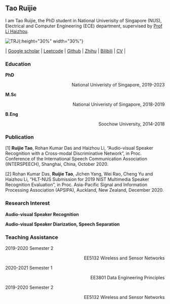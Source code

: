 <style>
table th:first-of-type {
	width: 200px;
}
</style>

## Tao Ruijie

I am Tao Ruijie, the PhD student in National Univerisity of Singapore (NUS), Electrical and Computer Engineering (ECE) department, supervised by [Prof Li Haizhou](http://ece.nus.edu.sg/hlt/).

![TRJ](https://github.com/TaoRuijie/TaoRuijie.github.io/raw/main/TRJ.png){:height="30%" width="30%"}


| [Google scholar](https://scholar.google.com/citations?user=sdXITx8AAAAJ&hl=zh-CN) | [Leetcode](https://leetcode.com/1183068560/) | [Github](https://github.com/TaoRuijie) | [Zhihu](https://www.zhihu.com/people/tao-rui-jie-34) | [Bilibili](https://space.bilibili.com/194466325) | [CV](https://github.com/TaoRuijie/TaoRuijie.github.io/raw/main/CV.pdf) |

### Education

**PhD** 
<p align="right"> National Univeristy of Singapore, 2019-2023 </p>

**M.Sc** 
<p align="right"> National Univeristy of Singapore, 2018-2019 </p>

**B.Eng** 
<p align="right"> Soochow University, 2014-2018 </p>

### Publication

[1] **Ruijie Tao**, Rohan Kumar Das and Haizhou Li, “Audio-visual Speaker Recognition with a Cross-modal Discriminative Network”, in Proc. Conference of the International Speech Communication Association (INTERSPEECH), Shanghai, China, October 2020. 

[2] Rohan Kumar Das, **Ruijie Tao**, Jichen Yang, Wei Rao, Cheng Yu and Haizhou Li, “HLT-NUS Submission for 2019 NIST Multimedia Speaker Recognition Evaluation”, in Proc. Asia-Pacific Signal and Information Processing Association (APSIPA), Auckland, New Zealand, December 2020.

### Research Interest

  **Audio-visual Speaker Recognition**

  **Audio-visual Speaker Diarization, Speech Separation**

### Teaching Assistance
2019-2020 Semester 2 	
<p align="right"> EE5132 Wireless and Sensor Networks </p>
2020-2021 Semester 1 	
<p align="right"> EE3801 Data Engineering Principles </p>
2019-2020 Semester 2 	
<p align="right"> EE5132 Wireless and Sensor Networks </p>
